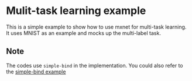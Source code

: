 # Mulit-task learning example

This is a simple example to show how to use mxnet for multi-task learning. It uses MNIST as an example and mocks up the multi-label task.

## Note

The codes use `simple-bind` in the implementation. You could also refer to the [simple-bind example](https://github.com/dmlc/mxnet/blob/master/example/notebooks/simple_bind.ipynb)  
